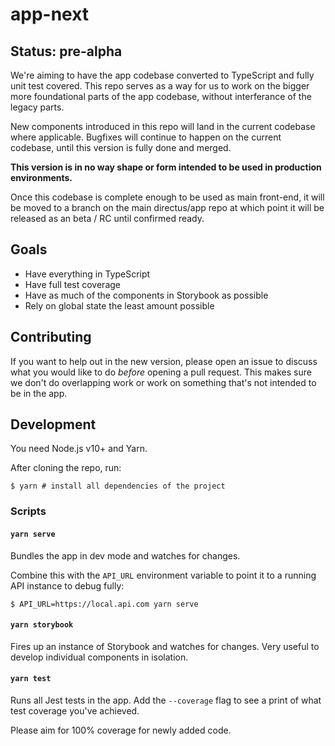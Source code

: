 # app-next

## Status: pre-alpha

We're aiming to have the app codebase converted to TypeScript and fully unit test covered. This repo serves as a way for us to work on the bigger more foundational parts of the app codebase, without interferance of the legacy parts.

New components introduced in this repo will land in the current codebase where applicable. Bugfixes will continue to happen on the current codebase, until this version is fully done and merged.

**This version is in no way shape or form intended to be used in production environments.**

Once this codebase is complete enough to be used as main front-end, it will be moved to a branch on the main directus/app repo at which point it will be released as an beta / RC until confirmed ready.

## Goals

* Have everything in TypeScript
* Have full test coverage
* Have as much of the components in Storybook as possible
* Rely on global state the least amount possible

## Contributing

If you want to help out in the new version, please open an issue to discuss what you would like to do _before_ opening a pull request. This makes sure we don't do overlapping work or work on something that's not intended to be in the app.

## Development

You need Node.js v10+ and Yarn.

After cloning the repo, run:

```
$ yarn # install all dependencies of the project
```

### Scripts

#### `yarn serve`

Bundles the app in dev mode and watches for changes.

Combine this with the `API_URL` environment variable to point it to a running API instance to debug fully:

```
$ API_URL=https://local.api.com yarn serve
```

#### `yarn storybook`

Fires up an instance of Storybook and watches for changes. Very useful to develop individual components in isolation.

#### `yarn test`

Runs all Jest tests in the app. Add the `--coverage` flag to see a print of what test coverage you've achieved.

Please aim for 100% coverage for newly added code.
